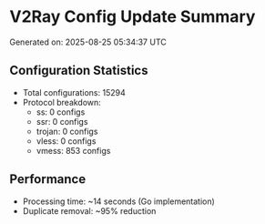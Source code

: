 # V2Ray Config Update Summary
Generated on: 2025-08-25 05:34:37 UTC

## Configuration Statistics
- Total configurations: 15294
- Protocol breakdown:
  - ss: 0 configs
  - ssr: 0 configs
  - trojan: 0 configs
  - vless: 0 configs
  - vmess: 853 configs

## Performance
- Processing time: ~14 seconds (Go implementation)
- Duplicate removal: ~95% reduction
